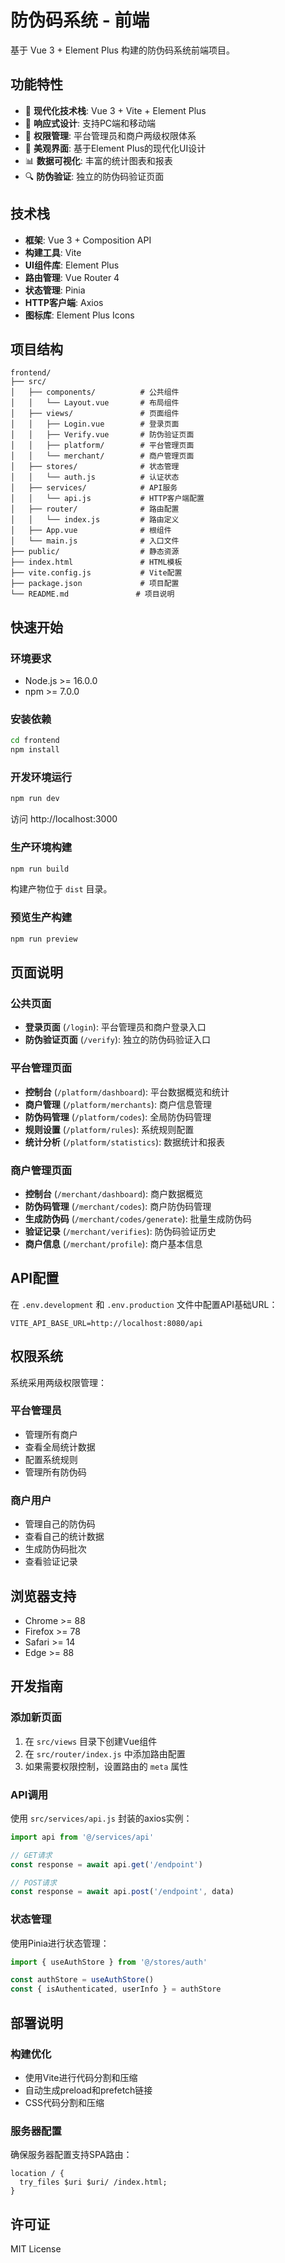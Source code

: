 # 防伪码系统 - 前端

基于 Vue 3 + Element Plus 构建的防伪码系统前端项目。

## 功能特性

- 🚀 **现代化技术栈**: Vue 3 + Vite + Element Plus
- 📱 **响应式设计**: 支持PC端和移动端
- 🔐 **权限管理**: 平台管理员和商户两级权限体系
- 🎨 **美观界面**: 基于Element Plus的现代化UI设计
- 📊 **数据可视化**: 丰富的统计图表和报表
- 🔍 **防伪验证**: 独立的防伪码验证页面

## 技术栈

- **框架**: Vue 3 + Composition API
- **构建工具**: Vite
- **UI组件库**: Element Plus
- **路由管理**: Vue Router 4
- **状态管理**: Pinia
- **HTTP客户端**: Axios
- **图标库**: Element Plus Icons

## 项目结构

```
frontend/
├── src/
│   ├── components/          # 公共组件
│   │   └── Layout.vue       # 布局组件
│   ├── views/               # 页面组件
│   │   ├── Login.vue        # 登录页面
│   │   ├── Verify.vue       # 防伪验证页面
│   │   ├── platform/        # 平台管理页面
│   │   └── merchant/        # 商户管理页面
│   ├── stores/              # 状态管理
│   │   └── auth.js          # 认证状态
│   ├── services/            # API服务
│   │   └── api.js           # HTTP客户端配置
│   ├── router/              # 路由配置
│   │   └── index.js         # 路由定义
│   ├── App.vue              # 根组件
│   └── main.js              # 入口文件
├── public/                  # 静态资源
├── index.html               # HTML模板
├── vite.config.js           # Vite配置
├── package.json             # 项目配置
└── README.md               # 项目说明
```

## 快速开始

### 环境要求

- Node.js >= 16.0.0
- npm >= 7.0.0

### 安装依赖

```bash
cd frontend
npm install
```

### 开发环境运行

```bash
npm run dev
```

访问 http://localhost:3000

### 生产环境构建

```bash
npm run build
```

构建产物位于 `dist` 目录。

### 预览生产构建

```bash
npm run preview
```

## 页面说明

### 公共页面

- **登录页面** (`/login`): 平台管理员和商户登录入口
- **防伪验证页面** (`/verify`): 独立的防伪码验证入口

### 平台管理页面

- **控制台** (`/platform/dashboard`): 平台数据概览和统计
- **商户管理** (`/platform/merchants`): 商户信息管理
- **防伪码管理** (`/platform/codes`): 全局防伪码管理
- **规则设置** (`/platform/rules`): 系统规则配置
- **统计分析** (`/platform/statistics`): 数据统计和报表

### 商户管理页面

- **控制台** (`/merchant/dashboard`): 商户数据概览
- **防伪码管理** (`/merchant/codes`): 商户防伪码管理
- **生成防伪码** (`/merchant/codes/generate`): 批量生成防伪码
- **验证记录** (`/merchant/verifies`): 防伪码验证历史
- **商户信息** (`/merchant/profile`): 商户基本信息

## API配置

在 `.env.development` 和 `.env.production` 文件中配置API基础URL：

```env
VITE_API_BASE_URL=http://localhost:8080/api
```

## 权限系统

系统采用两级权限管理：

### 平台管理员
- 管理所有商户
- 查看全局统计数据
- 配置系统规则
- 管理所有防伪码

### 商户用户
- 管理自己的防伪码
- 查看自己的统计数据
- 生成防伪码批次
- 查看验证记录

## 浏览器支持

- Chrome >= 88
- Firefox >= 78
- Safari >= 14
- Edge >= 88

## 开发指南

### 添加新页面

1. 在 `src/views` 目录下创建Vue组件
2. 在 `src/router/index.js` 中添加路由配置
3. 如果需要权限控制，设置路由的 `meta` 属性

### API调用

使用 `src/services/api.js` 封装的axios实例：

```javascript
import api from '@/services/api'

// GET请求
const response = await api.get('/endpoint')

// POST请求
const response = await api.post('/endpoint', data)
```

### 状态管理

使用Pinia进行状态管理：

```javascript
import { useAuthStore } from '@/stores/auth'

const authStore = useAuthStore()
const { isAuthenticated, userInfo } = authStore
```

## 部署说明

### 构建优化

- 使用Vite进行代码分割和压缩
- 自动生成preload和prefetch链接
- CSS代码分割和压缩

### 服务器配置

确保服务器配置支持SPA路由：

```nginx
location / {
  try_files $uri $uri/ /index.html;
}
```

## 许可证

MIT License